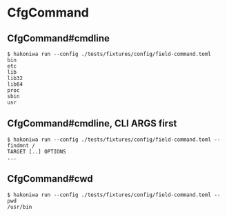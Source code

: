 # CfgCommand

## CfgCommand#cmdline

```console
$ hakoniwa run --config ./tests/fixtures/config/field-command.toml
bin
etc
lib
lib32
lib64
proc
sbin
usr

```

## CfgCommand#cmdline, CLI ARGS first

```console
$ hakoniwa run --config ./tests/fixtures/config/field-command.toml -- findmnt /
TARGET [..] OPTIONS
...
```

## CfgCommand#cwd

```console
$ hakoniwa run --config ./tests/fixtures/config/field-command.toml -- pwd
/usr/bin

```

